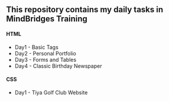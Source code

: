 <h2>This repository contains my daily tasks in MindBridges Training</h2>
<h4>HTML</h4>
<ul>
  <li>Day1 - Basic Tags</li>
  <li>Day2 - Personal Portfolio</li>
  <li>Day3 - Forms and Tables</li>
  <li>Day4 - Classic Birthday Newspaper</li>
</ul>
<h4>CSS</h4>
<ul>
  <li>Day1 - Tiya Golf Club Website</li>
</ul>
